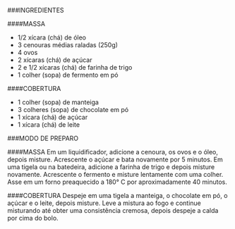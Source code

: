###INGREDIENTES

####MASSA
 - 1/2 xícara (chá) de óleo
 - 3 cenouras médias raladas (250g)
 - 4 ovos
 - 2 xícaras (chá) de açúcar
 - 2 e 1/2 xícaras (chá) de farinha de trigo
 - 1 colher (sopa) de fermento em pó

####COBERTURA
 - 1 colher (sopa) de manteiga
 - 3 colheres (sopa) de chocolate em pó
 - 1 xícara (chá) de açúcar
 - 1 xícara (chá) de leite

###MODO DE PREPARO

####MASSA
Em um liquidificador, adicione a cenoura, os ovos e o óleo, depois misture.
Acrescente o açúcar e bata novamente por 5 minutos.
Em uma tigela ou na batedeira, adicione a farinha de trigo e depois misture novamente.
Acrescente o fermento e misture lentamente com uma colher.
Asse em um forno preaquecido a 180° C por aproximadamente 40 minutos.

####COBERTURA
Despeje em uma tigela a manteiga, o chocolate em pó, o açúcar e o leite, depois misture.
Leve a mistura ao fogo e continue misturando até obter uma consistência cremosa, depois despeje a calda por cima do bolo.